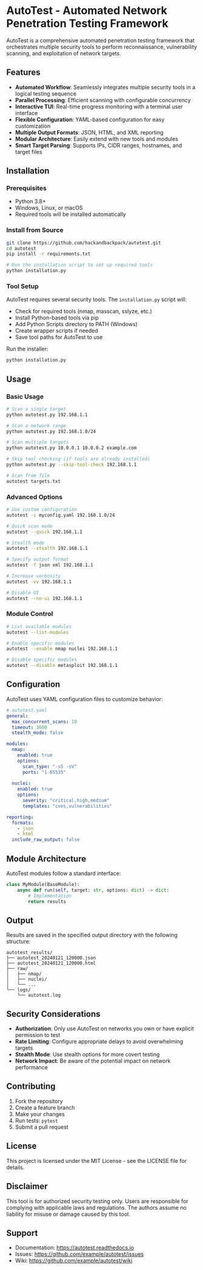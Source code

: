 # AutoTest - Automated Network Penetration Testing Framework

AutoTest is a comprehensive automated penetration testing framework that orchestrates multiple security tools to perform reconnaissance, vulnerability scanning, and exploitation of network targets.

## Features

- **Automated Workflow**: Seamlessly integrates multiple security tools in a logical testing sequence
- **Parallel Processing**: Efficient scanning with configurable concurrency
- **Interactive TUI**: Real-time progress monitoring with a terminal user interface
- **Flexible Configuration**: YAML-based configuration for easy customization
- **Multiple Output Formats**: JSON, HTML, and XML reporting
- **Modular Architecture**: Easily extend with new tools and modules
- **Smart Target Parsing**: Supports IPs, CIDR ranges, hostnames, and target files

## Installation

### Prerequisites

- Python 3.8+
- Windows, Linux, or macOS
- Required tools will be installed automatically

### Install from Source

```bash
git clone https://github.com/hackandbackpack/autotest.git
cd autotest
pip install -r requirements.txt

# Run the installation script to set up required tools
python installation.py
```

### Tool Setup

AutoTest requires several security tools. The `installation.py` script will:
- Check for required tools (nmap, masscan, sslyze, etc.)
- Install Python-based tools via pip
- Add Python Scripts directory to PATH (Windows)
- Create wrapper scripts if needed
- Save tool paths for AutoTest to use

Run the installer:
```bash
python installation.py
```

## Usage

### Basic Usage

```bash
# Scan a single target
python autotest.py 192.168.1.1

# Scan a network range
python autotest.py 192.168.1.0/24

# Scan multiple targets
python autotest.py 10.0.0.1 10.0.0.2 example.com

# Skip tool checking (if tools are already installed)
python autotest.py --skip-tool-check 192.168.1.1

# Scan from file
autotest targets.txt
```

### Advanced Options

```bash
# Use custom configuration
autotest -c myconfig.yaml 192.168.1.0/24

# Quick scan mode
autotest --quick 192.168.1.1

# Stealth mode
autotest --stealth 192.168.1.1

# Specify output format
autotest -f json xml 192.168.1.1

# Increase verbosity
autotest -vv 192.168.1.1

# Disable UI
autotest --no-ui 192.168.1.1
```

### Module Control

```bash
# List available modules
autotest --list-modules

# Enable specific modules
autotest --enable nmap nuclei 192.168.1.1

# Disable specific modules
autotest --disable metasploit 192.168.1.1
```

## Configuration

AutoTest uses YAML configuration files to customize behavior:

```yaml
# autotest.yaml
general:
  max_concurrent_scans: 10
  timeout: 3600
  stealth_mode: false

modules:
  nmap:
    enabled: true
    options:
      scan_type: "-sS -sV"
      ports: "1-65535"
  
  nuclei:
    enabled: true
    options:
      severity: "critical,high,medium"
      templates: "cves,vulnerabilities"

reporting:
  formats:
    - json
    - html
  include_raw_output: false
```

## Module Architecture

AutoTest modules follow a standard interface:

```python
class MyModule(BaseModule):
    async def run(self, target: str, options: dict) -> dict:
        # Implementation
        return results
```

## Output

Results are saved in the specified output directory with the following structure:

```
autotest_results/
├── autotest_20240121_120000.json
├── autotest_20240121_120000.html
├── raw/
│   ├── nmap/
│   ├── nuclei/
│   └── ...
└── logs/
    └── autotest.log
```

## Security Considerations

- **Authorization**: Only use AutoTest on networks you own or have explicit permission to test
- **Rate Limiting**: Configure appropriate delays to avoid overwhelming targets
- **Stealth Mode**: Use stealth options for more covert testing
- **Network Impact**: Be aware of the potential impact on network performance

## Contributing

1. Fork the repository
2. Create a feature branch
3. Make your changes
4. Run tests: `pytest`
5. Submit a pull request

## License

This project is licensed under the MIT License - see the LICENSE file for details.

## Disclaimer

This tool is for authorized security testing only. Users are responsible for complying with applicable laws and regulations. The authors assume no liability for misuse or damage caused by this tool.

## Support

- Documentation: https://autotest.readthedocs.io
- Issues: https://github.com/example/autotest/issues
- Wiki: https://github.com/example/autotest/wiki